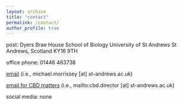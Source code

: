 ```yaml
---
layout: archive
title: "contact"
permalink: /contact/
author_profile: true
---
```


post:
Dyers Brae House
School of Biology
University of St Andrews
St Andrews, Scotland
KY16 9TH

office phone:
01446 463738

[email](mailto:michael.morrissey@st-andrews.ac.uk) (i.e., michael.morrissey [at] st-andrews.ac.uk)

[email for CBD matters](mailto:mailto:cbd.director@st-andrews.ac.uk) (i.e., mailto:cbd.director [at] st-andrews.ac.uk)


social media:
none
